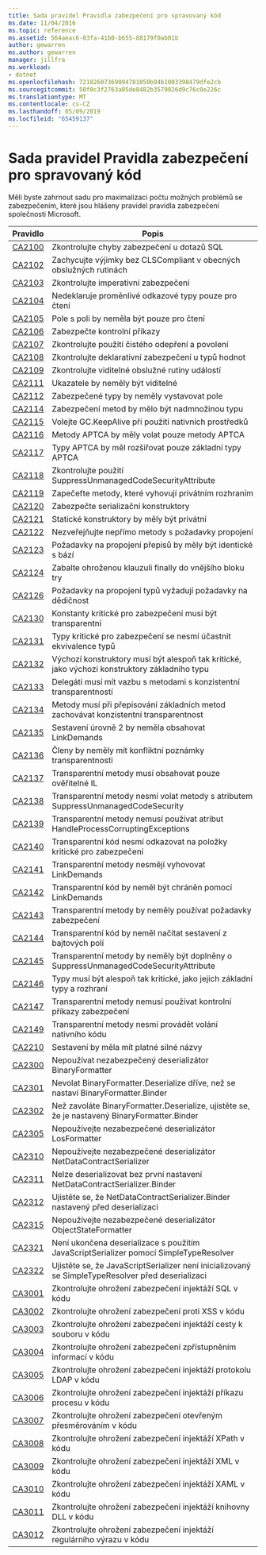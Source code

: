 ```yaml
---
title: Sada pravidel Pravidla zabezpečení pro spravovaný kód
ms.date: 11/04/2016
ms.topic: reference
ms.assetid: 564aeac6-03fa-41b0-b655-88179f0ab01b
author: gewarren
ms.author: gewarren
manager: jillfra
ms.workload:
- dotnet
ms.openlocfilehash: 72182607369094781050b94b1003398479dfe2cb
ms.sourcegitcommit: 50f0c3f2763a05de8482b3579026d9c76c0e226c
ms.translationtype: MT
ms.contentlocale: cs-CZ
ms.lasthandoff: 05/09/2019
ms.locfileid: "65459137"
---
```

# <a name="security-rules-rule-set-for-managed-code"></a>Sada pravidel Pravidla zabezpečení pro spravovaný kód
Měli byste zahrnout sadu pro maximalizaci počtu možných problémů se zabezpečením, které jsou hlášeny pravidel pravidla zabezpečení společnosti Microsoft.

|Pravidlo|Popis|
|----------|-----------------|
|[CA2100](../code-quality/ca2100-review-sql-queries-for-security-vulnerabilities.md)|Zkontrolujte chyby zabezpečení u dotazů SQL|
|[CA2102](../code-quality/ca2102-catch-non-clscompliant-exceptions-in-general-handlers.md)|Zachycujte výjimky bez CLSCompliant v obecných obslužných rutinách|
|[CA2103](../code-quality/ca2103-review-imperative-security.md)|Zkontrolujte imperativní zabezpečení|
|[CA2104](../code-quality/ca2104-do-not-declare-read-only-mutable-reference-types.md)|Nedeklaruje proměnlivé odkazové typy pouze pro čtení|
|[CA2105](../code-quality/ca2105-array-fields-should-not-be-read-only.md)|Pole s poli by neměla být pouze pro čtení|
|[CA2106](../code-quality/ca2106-secure-asserts.md)|Zabezpečte kontrolní příkazy|
|[CA2107](../code-quality/ca2107-review-deny-and-permit-only-usage.md)|Zkontrolujte použití čistého odepření a povolení|
|[CA2108](../code-quality/ca2108-review-declarative-security-on-value-types.md)|Zkontrolujte deklarativní zabezpečení u typů hodnot|
|[CA2109](../code-quality/ca2109-review-visible-event-handlers.md)|Zkontrolujte viditelné obslužné rutiny událostí|
|[CA2111](../code-quality/ca2111-pointers-should-not-be-visible.md)|Ukazatele by neměly být viditelné|
|[CA2112](../code-quality/ca2112-secured-types-should-not-expose-fields.md)|Zabezpečené typy by neměly vystavovat pole|
|[CA2114](../code-quality/ca2114-method-security-should-be-a-superset-of-type.md)|Zabezpečení metod by mělo být nadmnožinou typu|
|[CA2115](../code-quality/ca2115-call-gc-keepalive-when-using-native-resources.md)|Volejte GC.KeepAlive při použití nativních prostředků|
|[CA2116](../code-quality/ca2116-aptca-methods-should-only-call-aptca-methods.md)|Metody APTCA by měly volat pouze metody APTCA|
|[CA2117](../code-quality/ca2117-aptca-types-should-only-extend-aptca-base-types.md)|Typy APTCA by měl rozšiřovat pouze základní typy APTCA|
|[CA2118](../code-quality/ca2118-review-suppressunmanagedcodesecurityattribute-usage.md)|Zkontrolujte použití SuppressUnmanagedCodeSecurityAttribute|
|[CA2119](../code-quality/ca2119-seal-methods-that-satisfy-private-interfaces.md)|Zapečeťte metody, které vyhovují privátním rozhraním|
|[CA2120](../code-quality/ca2120-secure-serialization-constructors.md)|Zabezpečte serializační konstruktory|
|[CA2121](../code-quality/ca2121-static-constructors-should-be-private.md)|Statické konstruktory by měly být privátní|
|[CA2122](../code-quality/ca2122-do-not-indirectly-expose-methods-with-link-demands.md)|Nezveřejňujte nepřímo metody s požadavky propojení|
|[CA2123](../code-quality/ca2123-override-link-demands-should-be-identical-to-base.md)|Požadavky na propojení přepisů by měly být identické s bází|
|[CA2124](../code-quality/ca2124-wrap-vulnerable-finally-clauses-in-outer-try.md)|Zabalte ohroženou klauzuli finally do vnějšího bloku try|
|[CA2126](../code-quality/ca2126-type-link-demands-require-inheritance-demands.md)|Požadavky na propojení typů vyžadují požadavky na dědičnost|
|[CA2130](../code-quality/ca2130-security-critical-constants-should-be-transparent.md)|Konstanty kritické pro zabezpečení musí být transparentní|
|[CA2131](../code-quality/ca2131-security-critical-types-may-not-participate-in-type-equivalence.md)|Typy kritické pro zabezpečení se nesmí účastnit ekvivalence typů|
|[CA2132](../code-quality/ca2132-default-constructors-must-be-at-least-as-critical-as-base-type-default-constructors.md)|Výchozí konstruktory musí být alespoň tak kritické, jako výchozí konstruktory základního typu|
|[CA2133](../code-quality/ca2133-delegates-must-bind-to-methods-with-consistent-transparency.md)|Delegáti musí mít vazbu s metodami s konzistentní transparentností|
|[CA2134](../code-quality/ca2134-methods-must-keep-consistent-transparency-when-overriding-base-methods.md)|Metody musí při přepisování základních metod zachovávat konzistentní transparentnost|
|[CA2135](../code-quality/ca2135-level-2-assemblies-should-not-contain-linkdemands.md)|Sestavení úrovně 2 by neměla obsahovat LinkDemands|
|[CA2136](../code-quality/ca2136-members-should-not-have-conflicting-transparency-annotations.md)|Členy by neměly mít konfliktní poznámky transparentnosti|
|[CA2137](../code-quality/ca2137-transparent-methods-must-contain-only-verifiable-il.md)|Transparentní metody musí obsahovat pouze ověřitelné IL|
|[CA2138](../code-quality/ca2138-transparent-methods-must-not-call-methods-with-the-suppressunmanagedcodesecurity-attribute.md)|Transparentní metody nesmí volat metody s atributem SuppressUnmanagedCodeSecurity|
|[CA2139](../code-quality/ca2139-transparent-methods-may-not-use-the-handleprocesscorruptingexceptions-attribute.md)|Transparentní metody nemusí používat atribut HandleProcessCorruptingExceptions|
|[CA2140](../code-quality/ca2140-transparent-code-must-not-reference-security-critical-items.md)|Transparentní kód nesmí odkazovat na položky kritické pro zabezpečení|
|[CA2141](../code-quality/ca2141-transparent-methods-must-not-satisfy-linkdemands.md)|Transparentní metody nesmějí vyhovovat LinkDemands|
|[CA2142](../code-quality/ca2142-transparent-code-should-not-be-protected-with-linkdemands.md)|Transparentní kód by neměl být chráněn pomocí LinkDemands|
|[CA2143](../code-quality/ca2143-transparent-methods-should-not-use-security-demands.md)|Transparentní metody by neměly používat požadavky zabezpečení|
|[CA2144](../code-quality/ca2144-transparent-code-should-not-load-assemblies-from-byte-arrays.md)|Transparentní kód by neměl načítat sestavení z bajtových polí|
|[CA2145](../code-quality/ca2145-transparent-methods-should-not-be-decorated-with-the-suppressunmanagedcodesecurityattribute.md)|Transparentní metody by neměly být doplněny o SuppressUnmanagedCodeSecurityAttribute|
|[CA2146](../code-quality/ca2146-types-must-be-at-least-as-critical-as-their-base-types-and-interfaces.md)|Typy musí být alespoň tak kritické, jako jejich základní typy a rozhraní|
|[CA2147](../code-quality/ca2147-transparent-methods-may-not-use-security-asserts.md)|Transparentní metody nemusí používat kontrolní příkazy zabezpečení|
|[CA2149](../code-quality/ca2149-transparent-methods-must-not-call-into-native-code.md)|Transparentní metody nesmí provádět volání nativního kódu|
|[CA2210](../code-quality/ca2210-assemblies-should-have-valid-strong-names.md)|Sestavení by měla mít platné silné názvy|
|[CA2300](ca2300-do-not-use-insecure-deserializer-binaryformatter.md)|Nepoužívat nezabezpečený deserializátor BinaryFormatter|
|[CA2301](ca2301-do-not-call-binaryformatter-deserialize-without-first-setting-binaryformatter-binder.md)|Nevolat BinaryFormatter.Deserialize dříve, než se nastaví BinaryFormatter.Binder|
|[CA2302](ca2302-ensure-binaryformatter-binder-is-set-before-calling-binaryformatter-deserialize.md)|Než zavoláte BinaryFormatter.Deserialize, ujistěte se, že je nastavený BinaryFormatter.Binder|
|[CA2305](ca2305-do-not-use-insecure-deserializer-losformatter.md)|Nepoužívejte nezabezpečené deserializátor LosFormatter|
|[CA2310](ca2310-do-not-use-insecure-deserializer-netdatacontractserializer.md)|Nepoužívejte nezabezpečené deserializátor NetDataContractSerializer|
|[CA2311](ca2311-do-not-deserialize-without-first-setting-netdatacontractserializer-binder.md)|Nelze deserializovat bez první nastavení NetDataContractSerializer.Binder|
|[CA2312](ca2312-ensure-netdatacontractserializer-binder-is-set-before-deserializing.md)|Ujistěte se, že NetDataContractSerializer.Binder nastavený před deserializaci|
|[CA2315](ca2315-do-not-use-insecure-deserializer-objectstateformatter.md)|Nepoužívejte nezabezpečené deserializátor ObjectStateFormatter|
|[CA2321](ca2321.md)|Není ukončena deserializace s použitím JavaScriptSerializer pomocí SimpleTypeResolver|
|[CA2322](ca2322.md)|Ujistěte se, že JavaScriptSerializer není inicializovaný se SimpleTypeResolver před deserializaci|
|[CA3001](../code-quality/ca3001-review-code-for-sql-injection-vulnerabilities.md)|Zkontrolujte ohrožení zabezpečení injektáží SQL v kódu|
|[CA3002](../code-quality/ca3002-review-code-for-xss-vulnerabilities.md)|Zkontrolujte ohrožení zabezpečení proti XSS v kódu|
|[CA3003](../code-quality/ca3003-review-code-for-file-path-injection-vulnerabilities.md)|Zkontrolujte ohrožení zabezpečení injektáží cesty k souboru v kódu|
|[CA3004](../code-quality/ca3004-review-code-for-information-disclosure-vulnerabilities.md)|Zkontrolujte ohrožení zabezpečení zpřístupněním informací v kódu|
|[CA3005](../code-quality/ca3005-review-code-for-ldap-injection-vulnerabilities.md)|Zkontrolujte ohrožení zabezpečení injektáží protokolu LDAP v kódu|
|[CA3006](../code-quality/ca3006-review-code-for-process-command-injection-vulnerabilities.md)|Zkontrolujte ohrožení zabezpečení injektáží příkazu procesu v kódu|
|[CA3007](../code-quality/ca3007-review-code-for-open-redirect-vulnerabilities.md)|Zkontrolujte ohrožení zabezpečení otevřeným přesměrováním v kódu|
|[CA3008](../code-quality/ca3008-review-code-for-xpath-injection-vulnerabilities.md)|Zkontrolujte ohrožení zabezpečení injektáží XPath v kódu|
|[CA3009](../code-quality/ca3009-review-code-for-xml-injection-vulnerabilities.md)|Zkontrolujte ohrožení zabezpečení injektáží XML v kódu|
|[CA3010](../code-quality/ca3010-review-code-for-xaml-injection-vulnerabilities.md)|Zkontrolujte ohrožení zabezpečení injektáží XAML v kódu|
|[CA3011](../code-quality/ca3011-review-code-for-dll-injection-vulnerabilities.md)|Zkontrolujte ohrožení zabezpečení injektáží knihovny DLL v kódu|
|[CA3012](../code-quality/ca3012-review-code-for-regex-injection-vulnerabilities.md)|Zkontrolujte ohrožení zabezpečení injektáží regulárního výrazu v kódu|
